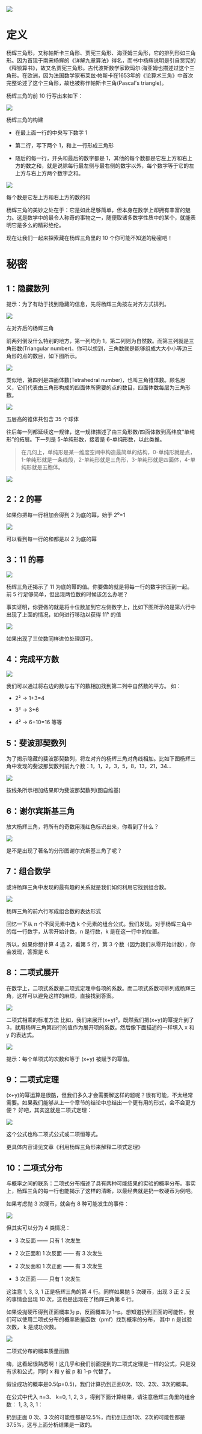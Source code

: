 ![](https://i0.hdslb.com/bfs/article/b30204c74e6592100a69439140e07b352b9485ea.jpg@942w_402h_progressive.webp)

# 定义

杨辉三角形，又称帕斯卡三角形、贾宪三角形、海亚姆三角形，它的排列形如三角形。因为首现于南宋杨辉的《详解九章算法》得名，而书中杨辉说明是引自贾宪的《释锁算书》，故又名贾宪三角形。古代波斯数学家欧玛尔·海亚姆也描述过这个三角形。在欧洲，因为法国数学家布莱兹‧帕斯卡在1653年的《论算术三角》中首次完整论述了这个三角形，故也被称作帕斯卡三角(Pascal's triangle)。  

杨辉三角的前 10 行写出来如下：

![](https://i0.hdslb.com/bfs/article/7c6ef2f3b7d79b0d261e9c2cc532c71f929aa039.png@942w_525h_progressive.webp)

杨辉三角的构建

*   在最上面一行的中央写下数字 1
    
*   第二行，写下两个 1，和上一行形成三角形
    
*   随后的每一行，开头和最后的数字都是 1，其他的每个数都是它左上方和右上方的数之和，就是说除每行最左侧与最右侧的数字以外，每个数字等于它的左上方与右上方两个数字之和。
    

![](https://i0.hdslb.com/bfs/article/854e91975cf2961f783907b9ced63a9585207474.gif)

每个数是它左上方和右上方的数的和

杨辉三角的美妙之处在于：它是如此足够简单，但本身在数学上却拥有丰富的魅力。这是数学中的最令人称奇的事物之一，随便取诸多数学性质中的某个，就能表明它是多么的精彩绝伦。  

现在让我们一起来探索藏在杨辉三角里的 10 个你可能不知道的秘密吧！

# 秘密

## 1：隐藏数列 

提示：为了有助于找到隐藏的信息，先将杨辉三角按左对齐方式排列。

![](https://i0.hdslb.com/bfs/article/ec9d967f0b53cb426cb578b1f3fb17b18f437dd5.jpg@395w_510h_progressive.webp)

左对齐后的杨辉三角

前两列倒没什么特别的地方，第一列均为 1，第二列则为自然数。而第三列就是三角形数(Triangular number)。你可以想到，三角数就是能够组成大大小小等边三角形的点的数目，如下图所示。  

![](https://i0.hdslb.com/bfs/article/99e56152405dd0dc23000012401170eca6674958.jpg@942w_792h_progressive.webp)

类似地，第四列是四面体数(Tetrahedral number)，也叫三角锥体数。顾名思义，它们代表由三角形构成的四面体所需要的点的数目，四面体数每层为三角形数。  

![](https://i0.hdslb.com/bfs/article/d0caffe47a322ef0342dbf821063c5c135d7a661.gif)

五层高的锥体共包含 35 个球体

往后每一列都延续这一规律，这一规律描述了由三角形数/四面体数到高纬度“单纯形”的拓展。下一列是 5-单纯形数，接着是 6-单纯形数，以此类推。  

> 在几何上，单纯形是某一维度空间中构造最简单的结构，0-单纯形就是点，1-单纯形就是一条线段，2-单纯形就是三角形，3-单纯形就是四面体，4-单纯形就是五胞体。

![](https://i0.hdslb.com/bfs/article/5f3040b2bc62fb653783bb423198873bee488cfb.jpg@942w_629h_progressive.webp)

## 2：2 的幂  

如果你把每一行相加会得到 2 为底的幂，始于 2⁰=1

![](https://i0.hdslb.com/bfs/article/f2466a4938866b766d024af22f9be4d5731b142d.jpg@590w_408h_progressive.webp)

可以看到每一行的和都是以 2 为底的幂

## 3：11 的幂 

![](https://i0.hdslb.com/bfs/article/215b4b0049cb710e704d8aeeefb9589403021172.jpg@368w_374h_progressive.webp)

杨辉三角还揭示了 11 为底的幂的值。你要做的就是将每一行的数字挤压到一起。前 5 行足够简单，但出现两位数的时候该怎么办呢？

事实证明，你要做的就是将十位数加到它左侧数字上，比如下图所示的是第六行中出现了上面的情况，如何进行移动以获得 11⁵ 的值

![](https://i0.hdslb.com/bfs/article/bc8224bc10d5515e5868075560868af9fbe8f610.jpg@423w_47h_progressive.webp)

如果出现了三位数同样进位处理即可。

## 4：完成平方数

![](https://i0.hdslb.com/bfs/article/5069a73f1deb84feb5106110f0e9490794049c25.jpg@330w_372h_progressive.webp)

我们可以通过将右边的数与右下的数相加找到第二列中自然数的平方。 如：  

*   2² → 1+3=4
    
*   3² → 3+6
    
*   4² → 6+10=16 等等
    

## 5：斐波那契数列

为了揭示隐藏的斐波那契数列，将左对齐的杨辉三角对角线相加。比如下图杨辉三角中发现的斐波那契数列前九个数：1，1，2，3，5，8，13，21，34…

![](https://i0.hdslb.com/bfs/article/9f6596926e21d6dbaa8ee57233e3e988b5067d36.jpg@618w_630h_progressive.webp)

按线条所示相加结果即为斐波那契数列(图自维基)

## 6：谢尔宾斯基三角 

放大杨辉三角，将所有的奇数用浅红色标识出来，你看到了什么？

![](https://i0.hdslb.com/bfs/article/b3ae3f46ae3322609f6a7bc6384c6a4efd4153d2.jpg@887w_738h_progressive.webp)

是不是出现了著名的分形图谢尔宾斯基三角了呢？  

## 7：组合数学

或许杨辉三角中发现的最有趣的关系就是我们如何利用它找到组合数。

![](images/69db749e2b4473e49e2e1539296d16891552db80.jpg@942w_731h_progressive.webp)

杨辉三角的前六行写成组合数的表达形式

回忆一下从 n 个不同元素中选 k 个元素的组合公式。我们发现，对于杨辉三角中的每一行数字，从零开始计数，n 是行数，k 是在这一行中的位置。  

所以，如果你想计算 4 选 2，看第 5 行，第 3 个数（因为我们从零开始计数），你会发现，答案是 6.

## 8：二项式展开

在数学上，二项式系数是二项式定理中各项的系数。而二项式系数可排列成杨辉三角，这样可以避免这样的麻烦，直接找到答案。

![](https://i0.hdslb.com/bfs/article/92c2e8c53e0e880229d1ddd6abddef12a71adbb1.jpg@578w_182h_progressive.webp)

二项式相乘的标准方法 比如，我们来展开(x+y)³。既然我们把(x+y)的幂提升到了 3，就用杨辉三角第四行的值作为展开项的系数。然后像下面描述的一样填入 x 和 y 的表达式。  

![](images/e684d997e9ad5cca2aa273b4248b5f945a3a13b7.jpg@395w_138h_progressive.webp)

提示：每个单项式的次数和等于 (x+y) 被赋予的幂值。

## 9：二项式定理

(x+y)的幂运算是很酷，但我们多久才会需要解这样的题呢？很有可能，不太经常需要。如果我们能够从上一个章节的结论中总结出一个更有用的形式，会不会更方便？ 好吧，其实这就是二项式定理：

![](https://i0.hdslb.com/bfs/article/41bb277782215a72e07982088096ac544519ebd8.jpg@615w_138h_progressive.webp)

这个公式也称二项式公式或二项恒等式。

更具体内容请见文章《利用杨辉三角形来解释二项式定理》

## 10：二项式分布 

与概率之间的联系：二项式分布描述了具有两种可能结果的实验的概率分布。事实上，杨辉三角的每一行也能揭示了这样的清晰，以最经典就是扔一枚硬币为例吧。

如果考虑抛 3 次硬币，就会有 8 种可能发生的事件：

![](images/66b08f649fa0770923876aa8a72acf18a4d7d6b2.jpg@914w_600h_progressive.webp)

但其实可以分为 4 类情况：

*   3 次反面 —— 只有 1 次发生
    
*   2 次正面和 1 次反面 —— 有 3 次发生
    
*   2 次反面和 1 次正面 —— 有 3 次发生
    
*   3 次正面 —— 只有 1 次发生
    

这注意 1, 3, 3, 1 正是杨辉三角的第 4 行。同样如果抛 5 次硬币，出现 3 正 2 反 的事情会出现 10 次，这也是出现在了杨辉三角第 6 行。

如果设抛硬币得到正面概率为 p，反面概率为 1–p。想知道扔到正面的可能性，我们可以使用二项式分布的概率质量函数（pmf）找到概率的分布， 其中 n 是试验次数， k 是成功次数。

![](https://i0.hdslb.com/bfs/article/08183ebc812b42238d3e190b78d9099bf337508c.jpg@599w_132h_progressive.webp)

二项式分布的概率质量函数

嗨，这看起很熟悉啊！这几乎和我们前面提到的二项式定理是一样的公式，只是没有求和公式，同时 x 和 y 被 p 和 1-p 代替了。  

假设成功的概率是0.5(p=0.5)，我们计算扔到正面0次、1次、2次、3次的概率。

在公式中代入 n=3、 k=0, 1, 2, 3 ，得到下面计算结果，请注意杨辉三角里的组合数： 1, 3, 3, 1：

扔到正面 0 次、3 次的可能性都是12.5%，而扔到正面1次、2次的可能性都是37.5%，这与上面分析结果是一致的。